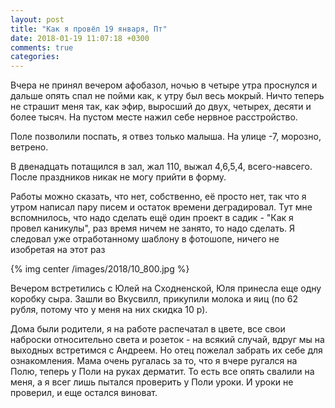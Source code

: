 ```yaml
---
layout: post
title: "Как я провёл 19 января, Пт"
date: 2018-01-19 11:07:18 +0300
comments: true
categories: 
---
```

Вчера не принял вечером афобазол, ночью в четыре утра проснулся и дальше опять спал не пойми как, к утру был весь мокрый. Ничто теперь не страшит меня так, как эфир, выросший до двух, четырех, десяти и более тысяч. На пустом месте нажил себе нервное расстройство.

Поле позволили поспать, я отвез только малыша. На улице -7, морозно, ветрено.

В двенадцать потащился в зал, жал 110, выжал 4,6,5,4, всего-навсего. После праздников никак не могу прийти в форму.

Работы можно сказать, что нет, собственно, её просто нет, так что я утром написал пару писем и остаток времени деградировал. Тут мне вспомнилось, что надо сделать ещё один проект в садик - "Как я провел каникулы", раз  время ничем не занято, то надо сделать. Я следовал уже отработанному шаблону в фотошопе, ничего не изобретая на этот раз

{% img center /images/2018/10_800.jpg %}

Вечером встретились с Юлей на Сходненской, Юля принесла еще одну коробку сыра. Зашли во Вкусвилл, прикупили молока и яиц (по 62 рубля, потому что у меня на них скидка 10 р).

Дома были родители, я на работе распечатал в цвете, все свои наброски относительно света и розеток - на всякий случай, вдруг мы на выходных встретимся с Андреем. Но отец пожелал забрать их себе для ознакомления. Мама очень ругалась за то, что я вчере ругался на Полю, теперь у Поли на руках дерматит. То есть все опять свалили на меня, а я всег лишь пытался проверить у Поли уроки. И уроки не проверил, и еще остался виноват.